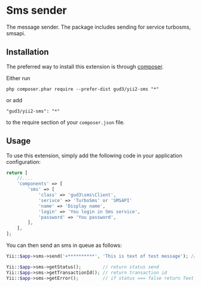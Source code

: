 Sms sender
==========
The message sender. The package includes sending for service turbosms, smsapi.

Installation
------------

The preferred way to install this extension is through [composer](http://getcomposer.org/download/).

Either run

```
php composer.phar require --prefer-dist gud3/yii2-sms "*"
```

or add

```
"gud3/yii2-sms": "*"
```

to the require section of your `composer.json` file.


Usage
-----

To use this extension, simply add the following code in your application configuration:

```php
return [
    //....
    'components' => [
        'sms' => [
            'class' => 'gud3\sms\Client',
            'serivce' => 'TurboSms' or 'SMSAPI'
            'name' => 'Display name',
            'login' => 'You login in Sms service',
            'password' => 'You password',
        ],
    ],
];
```

You can then send an sms in queue as follows:

```php
Yii::$app->sms->send('+**********', 'This is text of test message'); // Send message

Yii::$app->sms->getStatus();        // return status send
Yii::$app->sms->getTransactionId(); // return transaction id
Yii::$app->sms->getError();         // if status === false return Text Error
```


